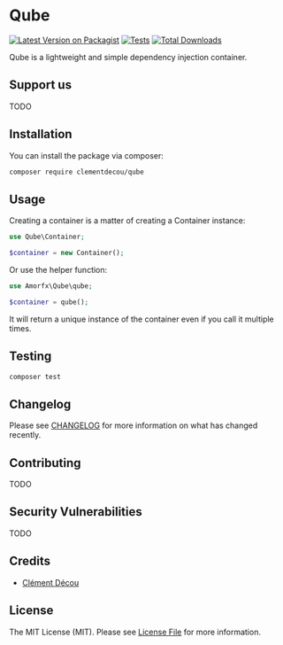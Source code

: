 # Qube

[![Latest Version on Packagist](https://img.shields.io/packagist/v/clementdecou/qube.svg?style=flat-square)](https://packagist.org/packages/clementdecou/qube)
[![Tests](https://img.shields.io/github/actions/workflow/status/amorfx/qube/run-tests.yml?branch=main&label=tests&style=flat-square)](https://github.com/amorfx/qube/actions/workflows/run-tests.yml)
[![Total Downloads](https://img.shields.io/packagist/dt/clementdecou/qube.svg?style=flat-square)](https://packagist.org/packages/qube/qube-php)

Qube is a lightweight and simple dependency injection container.

## Support us

TODO

## Installation

You can install the package via composer:

```bash
composer require clementdecou/qube
```

## Usage

Creating a container is a matter of creating a Container instance:

```php
use Qube\Container;

$container = new Container();
```

Or use the helper function:

```php
use Amorfx\Qube\qube;

$container = qube();
```
It will return a unique instance of the container even if you call it multiple times.

## Testing

```bash
composer test
```

## Changelog

Please see [CHANGELOG](CHANGELOG.md) for more information on what has changed recently.

## Contributing

TODO

## Security Vulnerabilities

TODO

## Credits

- [Clément Décou](https://github.com/amorfx)

## License

The MIT License (MIT). Please see [License File](LICENSE.md) for more information.
